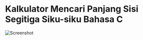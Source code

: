 # Kalkulator Mencari Panjang Sisi Segitiga Siku-siku Bahasa C

![Screenshot](https://user-images.githubusercontent.com/62225185/214907652-8b0d3659-468e-46d9-be71-05535145cfcc.png)
